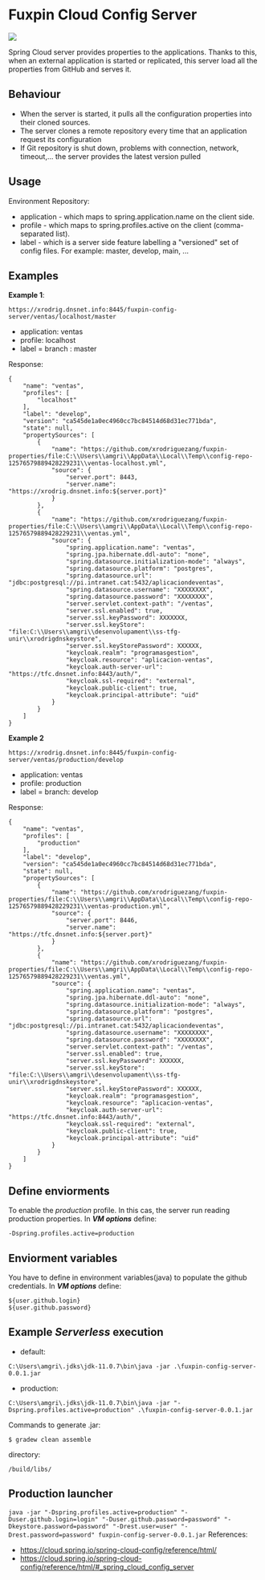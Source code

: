 # Fuxpin Cloud Config Server

![](https://img.shields.io/badge/fuxpin%20config%20server-0.0.1-blue)

Spring Cloud server provides properties to the applications. Thanks to this, when an external application is started or replicated, this server load all the properties from GitHub and serves it.

## Behaviour
* When the server is started, it pulls all the configuration properties into their cloned sources.
* The server clones a remote repository every time that an application request its configuration
* If Git repository is shut down, problems with connection, network, timeout,... the server provides the latest version pulled

## Usage

Environment Repository:

* application -  which maps to spring.application.name on the client side.
* profile - which maps to spring.profiles.active on the client (comma-separated list).
* label - which is a server side feature labelling a "versioned" set of config files. For example: master, develop, main, ...

## Examples

**Example 1**:

````
https://xrodrig.dnsnet.info:8445/fuxpin-config-server/ventas/localhost/master
````

* application: ventas
* profile: localhost
* label = branch : master

Response:

````
{
    "name": "ventas",
    "profiles": [
        "localhost"
    ],
    "label": "develop",
    "version": "ca545de1a0ec4960cc7bc84514d68d31ec771bda",
    "state": null,
    "propertySources": [
        {
            "name": "https://github.com/xrodriguezang/fuxpin-properties/file:C:\\Users\\amgri\\AppData\\Local\\Temp\\config-repo-12576579889428229231\\ventas-localhost.yml",
            "source": {
                "server.port": 8443,
                "server.name": "https://xrodrig.dnsnet.info:${server.port}"
            }
        },
        {
            "name": "https://github.com/xrodriguezang/fuxpin-properties/file:C:\\Users\\amgri\\AppData\\Local\\Temp\\config-repo-12576579889428229231\\ventas.yml",
            "source": {
                "spring.application.name": "ventas",
                "spring.jpa.hibernate.ddl-auto": "none",
                "spring.datasource.initialization-mode": "always",
                "spring.datasource.platform": "postgres",
                "spring.datasource.url": "jdbc:postgresql://pi.intranet.cat:5432/aplicaciondeventas",
                "spring.datasource.username": "XXXXXXXX",
                "spring.datasource.password": "XXXXXXXX",
                "server.servlet.context-path": "/ventas",
                "server.ssl.enabled": true,
                "server.ssl.keyPassword": XXXXXXX,
                "server.ssl.keyStore": "file:C:\\Users\\amgri\\desenvolupament\\ss-tfg-unir\\xrodrigdnskeystore",
                "server.ssl.keyStorePassword": XXXXXX,
                "keycloak.realm": "programasgestion",
                "keycloak.resource": "aplicacion-ventas",
                "keycloak.auth-server-url": "https://tfc.dnsnet.info:8443/auth/",
                "keycloak.ssl-required": "external",
                "keycloak.public-client": true,
                "keycloak.principal-attribute": "uid"
            }
        }
    ]
}
````

**Example 2**

````
https://xrodrig.dnsnet.info:8445/fuxpin-config-server/ventas/production/develop
````

* application: ventas
* profile: production
* label = branch: develop

Response:

````
{
    "name": "ventas",
    "profiles": [
        "production"
    ],
    "label": "develop",
    "version": "ca545de1a0ec4960cc7bc84514d68d31ec771bda",
    "state": null,
    "propertySources": [
        {
            "name": "https://github.com/xrodriguezang/fuxpin-properties/file:C:\\Users\\amgri\\AppData\\Local\\Temp\\config-repo-12576579889428229231\\ventas-production.yml",
            "source": {
                "server.port": 8446,
                "server.name": "https://tfc.dnsnet.info:${server.port}"
            }
        },
        {
            "name": "https://github.com/xrodriguezang/fuxpin-properties/file:C:\\Users\\amgri\\AppData\\Local\\Temp\\config-repo-12576579889428229231\\ventas.yml",
            "source": {
                "spring.application.name": "ventas",
                "spring.jpa.hibernate.ddl-auto": "none",
                "spring.datasource.initialization-mode": "always",
                "spring.datasource.platform": "postgres",
                "spring.datasource.url": "jdbc:postgresql://pi.intranet.cat:5432/aplicaciondeventas",
                "spring.datasource.username": "XXXXXXXX",
                "spring.datasource.password": "XXXXXXXX",
                "server.servlet.context-path": "/ventas",
                "server.ssl.enabled": true,
                "server.ssl.keyPassword": XXXXXX,
                "server.ssl.keyStore": "file:C:\\Users\\amgri\\desenvolupament\\ss-tfg-unir\\xrodrigdnskeystore",
                "server.ssl.keyStorePassword": XXXXXX,
                "keycloak.realm": "programasgestion",
                "keycloak.resource": "aplicacion-ventas",
                "keycloak.auth-server-url": "https://tfc.dnsnet.info:8443/auth/",
                "keycloak.ssl-required": "external",
                "keycloak.public-client": true,
                "keycloak.principal-attribute": "uid"
            }
        }
    ]
}
````
## Define enviorments

To enable the *production* profile. In this cas, the server run reading production properties. In ***VM options*** define: 
````
-Dspring.profiles.active=production
````

## Enviorment variables
You have to define in environment variables(java) to populate the github credentials. In ***VM options*** define:

````
${user.github.login}
${user.github.password}
````

## Example *Serverless* execution

* default:

``C:\Users\amgri\.jdks\jdk-11.0.7\bin\java -jar .\fuxpin-config-server-0.0.1.jar``
* production:

``C:\Users\amgri\.jdks\jdk-11.0.7\bin\java -jar "-Dspring.profiles.active=production" .\fuxpin-config-server-0.0.1.jar``

Commands to generate .jar:

````
$ gradew clean assemble
````
directory:
````
/build/libs/
````

## Production launcher

``
java -jar "-Dspring.profiles.active=production" "-Duser.github.login=login" "-Duser.github.password=password" "-Dkeystore.password=password" "-Drest.user=user" "-Drest.password=password" fuxpin-config-server-0.0.1.jar
``
References:

* https://cloud.spring.io/spring-cloud-config/reference/html/
* https://cloud.spring.io/spring-cloud-config/reference/html/#_spring_cloud_config_server